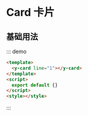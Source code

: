 # Card 卡片

## 基础用法

::: demo
```html
<template>
  <y-card line="1"></y-card>
</template>
<script>
  export default {}
</script>
<style></style>
```
:::